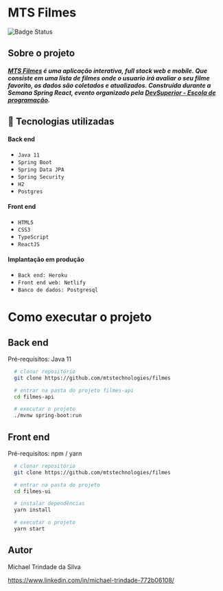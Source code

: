 # MTS Filmes
![Badge Status](http://img.shields.io/static/v1?label=STATUS&message=Concluído&color=GREEN&style=for-the-badge)

## Sobre o projeto

##### [MTS Filmes](https://mtsfilmes-michael.netlify.app/) é uma aplicação interativa, full stack web e mobile. Que consiste em uma lista de filmes onde o usuario irá avaliar o seu filme favorito, os dados são coletados e atualizados. Construída durante a Semana Spring React, evento organizado pela [DevSuperior - Escola de programação](https://devsuperior.com.br).


## :hammer: Tecnologias utilizadas
#### Back end
- `Java 11`
- `Spring Boot`
- `Spring Data JPA`
- `Spring Security`
- `H2`
- `Postgres`

#### Front end
- `HTML5`
- `CSS3`
- `TypeScript`
- `ReactJS`

#### Implantação em produção
- `Back end: Heroku`
- `Front end web: Netlify`
- `Banco de dados: Postgresql`

# Como executar o projeto

## Back end
Pré-requisitos: Java 11

```bash
  # clonar repositório
  git clone https://github.com/mtstechnologies/filmes

  # entrar na pasta do projeto filmes-api
  cd filmes-api

  # executar o projeto
  ./mvnw spring-boot:run
```

## Front end
Pré-requisitos: npm / yarn

```bash
  # clonar repositório
  git clone https://github.com/mtstechnologies/filmes

  # entrar na pasta do projeto
  cd filmes-ui

  # instalar dependências
  yarn install

  # executar o projeto
  yarn start
  ```
  
## Autor
  Michael Trindade da Silva

https://www.linkedin.com/in/michael-trindade-772b06108/
